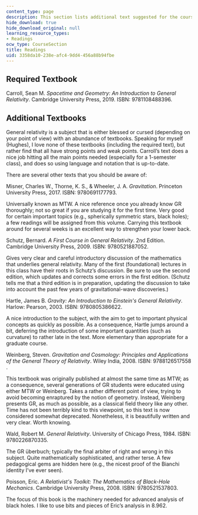 ```yaml
---
content_type: page
description: This section lists additional text suggested for the course.
hide_download: true
hide_download_original: null
learning_resource_types:
- Readings
ocw_type: CourseSection
title: Readings
uid: 3358da10-238e-afc4-9dd4-456a88b94fbe
---
```


Required Textbook
-----------------

Carroll, Sean M. _Spacetime and Geometry: An Introduction to General Relativity_. Cambridge University Press, 2019. ISBN: 9781108488396.

Additional Textbooks
--------------------

General relativity is a subject that is either blessed or cursed (depending on your point of view) with an abundance of textbooks. Speaking for myself (Hughes), I love none of these textbooks (including the required text), but rather find that all have strong points and weak points. Carroll’s text does a nice job hitting all the main points needed (especially for a 1-semester class), and does so using language and notation that is up-to-date.

There are several other texts that you should be aware of:

Misner, Charles W., Thorne, K. S., & Wheeler, J. A. _Gravitation_. Princeton University Press, 2017. ISBN: 9780691177793.

Universally known as MTW. A nice reference once you already know GR thoroughly; not so great if you are studying it for the first time. Very good for certain important topics (e.g., spherically symmetric stars, black holes); a few readings will be assigned from this volume. Carrying this textbook around for several weeks is an excellent way to strengthen your lower back.

Schutz, Bernard. _A First Course in General Relativity_. 2nd Edition. Cambridge University Press, 2009. ISBN: 9780521887052.

Gives very clear and careful introductory discussion of the mathematics that underlies general relativity. Many of the first (foundational) lectures in this class have their roots in Schutz’s discussion. Be sure to use the second edition, which updates and corrects some errors in the first edition. (Schutz tells me that a third edition is in preparation, updating the discussion to take into account the past few years of gravitational-wave discoveries.)

Hartle, James B. _Gravity: An Introduction to Einstein's General Relativity_. Harlow: Pearson, 2003. ISBN: 9780805386622.

A nice introduction to the subject, with the aim to get to important physical concepts as quickly as possible. As a consequence, Hartle jumps around a bit, deferring the introduction of some important quantities (such as curvature) to rather late in the text. More elementary than appropriate for a graduate course.

Weinberg, Steven. _Gravitation and Cosmology: Principles and Applications of the General Theory of Relativity_. Wiley India, 2008. ISBN: 9788126517558 .

This textbook was originally published at almost the same time as MTW; as a consequence, several generations of GR students were educated using either MTW or Weinberg. Takes a rather different point of view, trying to avoid becoming enraptured by the notion of geometry. Instead, Weinberg presents GR, as much as possible, as a classical field theory like any other. Time has not been terribly kind to this viewpoint, so this text is now considered somewhat deprecated. Nonetheless, it is beautifully written and very clear. Worth knowing.

Wald, Robert M. _General Relativity_. University of Chicago Press, 1984. ISBN: 9780226870335.

The GR überbuch; typically the final arbiter of right and wrong in this subject. Quite mathematically sophisticated, and rather terse. A few pedagogical gems are hidden here (e.g., the nicest proof of the Bianchi identity I’ve ever seen).

Poisson, Eric. _A Relativist's Toolkit: The Mathematics of Black-Hole Mechanics_. Cambridge University Press, 2008. ISBN: 9780521537803.

The focus of this book is the machinery needed for advanced analysis of black holes. I like to use bits and pieces of Eric’s analysis in 8.962.